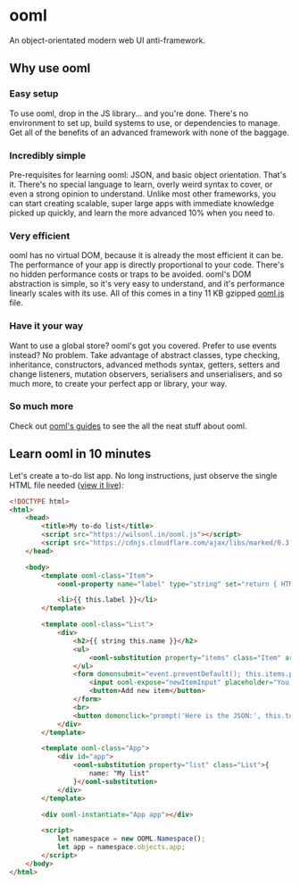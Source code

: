 # ooml
An object-orientated modern web UI anti-framework.

## Why use ooml

### Easy setup
To use ooml, drop in the JS library... and you're done. There's no environment to set up, build systems to use, or dependencies to manage. Get all of the benefits of an advanced framework with none of the baggage.

### Incredibly simple
Pre-requisites for learning ooml: JSON, and basic object orientation. That's it. There's no special language to learn, overly weird syntax to cover, or even a strong opinion to understand. Unlike most other frameworks, you can start creating scalable, super large apps with immediate knowledge picked up quickly, and learn the more advanced 10% when you need to.

### Very efficient
ooml has no virtual DOM, because it is already the most efficient it can be. The performance of your app is directly proportional to your code. There's no hidden performance costs or traps to be avoided. ooml's DOM abstraction is simple, so it's very easy to understand, and it's performance linearly scales with its use. All of this comes in a tiny 11 KB gzipped [ooml.js](https://wilsonl.in/ooml.js) file.

### Have it your way
Want to use a global store? ooml's got you covered. Prefer to use events instead? No problem. Take advantage of abstract classes, type checking, inheritance, constructors, advanced methods syntax, getters, setters and change listeners, mutation observers, serialisers and unserialisers, and so much more, to create your perfect app or library, your way.

### So much more
Check out [ooml's guides](https://wilsonl.in/docs/ooml) to see the all the neat stuff about ooml.


## Learn ooml in 10 minutes

Let's create a to-do list app. No long instructions, just observe the single HTML file needed ([view it live](https://wilsonl.in/ooml/examples/to-do.html)):

```html
<!DOCTYPE html>
<html>
    <head>
        <title>My to-do list</title>
        <script src="https://wilsonl.in/ooml.js"></script>
        <script src="https://cdnjs.cloudflare.com/ajax/libs/marked/0.3.6/marked.min.js"></script>
    </head>

    <body>
        <template ooml-class="Item">
            <ooml-property name="label" type="string" set="return { HTML: `<span>${ marked(newValue) }</span>` }">""</ooml-property>

            <li>{{ this.label }}</li>
        </template>

        <template ooml-class="List">
            <div>
                <h2>{{ string this.name }}</h2>
                <ul>
                    <ooml-substitution property="items" class="Item" array></ooml-substitution>
                </ul>
                <form domonsubmit="event.preventDefault(); this.items.push({ label: this.$newItemInput.value }); this.$newItemInput.value = ''">
                    <input ooml-expose="newItemInput" placeholder="You can use Markdown!">
                    <button>Add new item</button>
                </form>
                <br>
                <button domonclick="prompt('Here is the JSON:', this.toJSON())">Serialise this list</button>
            </div>
        </template>

        <template ooml-class="App">
            <div id="app">
                <ooml-substitution property="list" class="List">{
                    name: "My list"
                }</ooml-substitution>
            </div>
        </template>

        <div ooml-instantiate="App app"></div>

        <script>
            let namespace = new OOML.Namespace();
            let app = namespace.objects.app;
        </script>
    </body>
</html>
```

